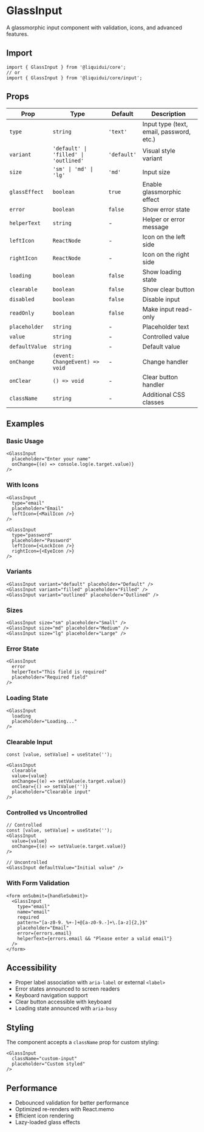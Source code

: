 # GlassInput

A glassmorphic input component with validation, icons, and advanced features.

## Import

```tsx
import { GlassInput } from '@liquidui/core';
// or
import { GlassInput } from '@liquidui/core/input';
```

## Props

| Prop | Type | Default | Description |
|------|------|---------|-------------|
| `type` | `string` | `'text'` | Input type (text, email, password, etc.) |
| `variant` | `'default' \| 'filled' \| 'outlined'` | `'default'` | Visual style variant |
| `size` | `'sm' \| 'md' \| 'lg'` | `'md'` | Input size |
| `glassEffect` | `boolean` | `true` | Enable glassmorphic effect |
| `error` | `boolean` | `false` | Show error state |
| `helperText` | `string` | - | Helper or error message |
| `leftIcon` | `ReactNode` | - | Icon on the left side |
| `rightIcon` | `ReactNode` | - | Icon on the right side |
| `loading` | `boolean` | `false` | Show loading state |
| `clearable` | `boolean` | `false` | Show clear button |
| `disabled` | `boolean` | `false` | Disable input |
| `readOnly` | `boolean` | `false` | Make input read-only |
| `placeholder` | `string` | - | Placeholder text |
| `value` | `string` | - | Controlled value |
| `defaultValue` | `string` | - | Default value |
| `onChange` | `(event: ChangeEvent) => void` | - | Change handler |
| `onClear` | `() => void` | - | Clear button handler |
| `className` | `string` | - | Additional CSS classes |

## Examples

### Basic Usage

```tsx
<GlassInput
  placeholder="Enter your name"
  onChange={(e) => console.log(e.target.value)}
/>
```

### With Icons

```tsx
<GlassInput
  type="email"
  placeholder="Email"
  leftIcon={<MailIcon />}
/>

<GlassInput
  type="password"
  placeholder="Password"
  leftIcon={<LockIcon />}
  rightIcon={<EyeIcon />}
/>
```

### Variants

```tsx
<GlassInput variant="default" placeholder="Default" />
<GlassInput variant="filled" placeholder="Filled" />
<GlassInput variant="outlined" placeholder="Outlined" />
```

### Sizes

```tsx
<GlassInput size="sm" placeholder="Small" />
<GlassInput size="md" placeholder="Medium" />
<GlassInput size="lg" placeholder="Large" />
```

### Error State

```tsx
<GlassInput
  error
  helperText="This field is required"
  placeholder="Required field"
/>
```

### Loading State

```tsx
<GlassInput
  loading
  placeholder="Loading..."
/>
```

### Clearable Input

```tsx
const [value, setValue] = useState('');

<GlassInput
  clearable
  value={value}
  onChange={(e) => setValue(e.target.value)}
  onClear={() => setValue('')}
  placeholder="Clearable input"
/>
```

### Controlled vs Uncontrolled

```tsx
// Controlled
const [value, setValue] = useState('');
<GlassInput
  value={value}
  onChange={(e) => setValue(e.target.value)}
/>

// Uncontrolled
<GlassInput defaultValue="Initial value" />
```

### With Form Validation

```tsx
<form onSubmit={handleSubmit}>
  <GlassInput
    type="email"
    name="email"
    required
    pattern="[a-z0-9._%+-]+@[a-z0-9.-]+\.[a-z]{2,}$"
    placeholder="Email"
    error={errors.email}
    helperText={errors.email && "Please enter a valid email"}
  />
</form>
```

## Accessibility

- Proper label association with `aria-label` or external `<label>`
- Error states announced to screen readers
- Keyboard navigation support
- Clear button accessible with keyboard
- Loading state announced with `aria-busy`

## Styling

The component accepts a `className` prop for custom styling:

```tsx
<GlassInput
  className="custom-input"
  placeholder="Custom styled"
/>
```

## Performance

- Debounced validation for better performance
- Optimized re-renders with React.memo
- Efficient icon rendering
- Lazy-loaded glass effects